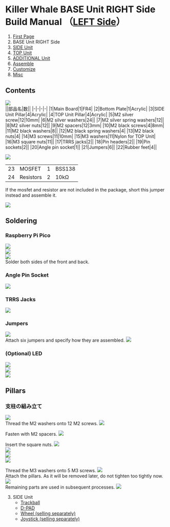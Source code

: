 # Killer Whale BASE Unit RIGHT Side Build Manual （[LEFT Side](../leftside/2_BASE.md)）

1. [First Page](../README_EN.md)
2. BASE Unit RIGHT Side
3. [SIDE Unit](../rightside/3_SIDE_TRACKBALL.md)
4. [TOP Unit](../rightside/4_TOP.md)
5. [ADDITIONAL Unit](../rightside/5_ADD.md)
6. [Assemble](../rightside/6_ASSEMBLE.md)
7. [Customize](../rightside/7_CUSTOM.md)
8. [Misc](../rightside/8_MISC.md)

## Contents
![](../img/base/IMG_4724.jpg)      
||部品名|数||
|-|-|-|-|
|1|Main Board|1|FR4|
|2|Bottom Plate|1|Acrylic|
|3|SIDE Unit Pillar|4|Acrylic|
|4|TOP Unit Pillar|4|Acrylic|
|5|M2 silver screw|12|10mm|
|6|M2 silver washers|24||
|7|M2 silver spring washers|12||
|8|M2 silver nuts|12||
|9|M2 spacers|12|3mm|
|10|M2 black screws|4|8mm|
|11|M2 black washers|8||
|12|M2 black spring washers|4|
|13|M2 black nuts|4|
|14|M3 screws|11|10mm|
|15|M3 washers|11|Nylon for TOP Unit|
|16|M3 square nuts|11||
|17|TRRS jacks|2||
|18|Pin headers|2||
|19|Pin sockets|2||
|20|Angle pin socket|1||
|21|Jumpers|6||
|22|Rubber feet|4||

![](../img/base/IMG_7080.jpg)    

<table>
    <tr>
      <td>23</td>
      <td>MOSFET</td>
      <td>1</td>
      <td>BSS138</td>
    </tr>
    <tr>
      <td>24</td>
      <td>Resistors</td>
      <td>2</td>
      <td>10kΩ</td>
    </tr>
 </table>

  If the mosfet and resistor are not included in the package, short this jumper instead and assemble it.
 
![](../img/base/IMG_4739J.jpg)  

## Soldering
### Raspberry Pi Pico
![](../img/base/IMG_6022.jpg)    
![](../img/base/IMG_4744.jpg)    
![](../img/base/IMG_4750.jpg)    
Solder both sides of the front and back. 

### Angle Pin Socket
![](../img/base/IMG_4767.jpg)    

### TRRS Jacks
![ ](../img/base/IMG_4770.jpg)    

### Jumpers
![](../img/base/IMG_4792.jpg)     
Attach six jumpers and specify how they are assembled.
![](../img/base/IMG_6117.jpg)    

### (Optional) LED
![](../img/base/IMG_4811.jpg)       
![](../img/base/IMG_4820.jpg)    
![](../img/base/IMG_6133.jpg)    


## Pillars

### 支柱の組み立て  
![](../img/base/IMG_4845.jpg)    
Thread the M2 washers onto 12 M2 screws.
![](../img/base/IMG_4848.jpg)    
  
Fasten with M2 spacers.
![](../img/base/IMG_4856.jpg)    

Insert the square nuts.
![](../img/base/IMG_4861.jpg)    
![](../img/base/IMG_4862.jpg)     
![](../img/base/IMG_4864.jpg)    
![](../img/base/IMG_4874.jpg)    


Thread the M3 washers onto 5 M3 screws. 
![](../img/base/IMG_4879.jpg)     
Attach the pillars. As it will be removed later, do not tighten too tightly now.
![](../img/base/IMG_4891.jpg)    
Remaining parts are used in subsequent processes.
![](../img/base/IMG_4910.jpg)    

3. SIDE Unit
   - [Trackball](../rightside/3_SIDE_TRACKBALL.md)
   - [D-PAD](../rightside/3_SIDE_DPAD.md)
   - [Wheel (selling separately)](../rightside/3_SIDE_WHEEL.md)
   - [Joystick (selling separately)](../rightside/3_SIDE_JOYSTICK.md)
